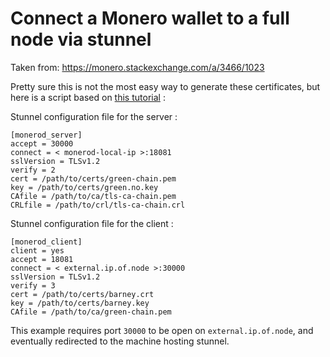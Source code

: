 Connect a Monero wallet to a full node via stunnel
==================================================

Taken from: https://monero.stackexchange.com/a/3466/1023

Pretty sure this is not the most easy way to generate these certificates, but here is a script based on [this tutorial](http://pki-tutorial.readthedocs.io/en/latest/advanced/index.html) :

Stunnel configuration file for the server :

    [monerod_server]
    accept = 30000
    connect = < monerod-local-ip >:18081
    sslVersion = TLSv1.2
    verify = 2
    cert = /path/to/certs/green-chain.pem
    key = /path/to/certs/green.no.key
    CAfile = /path/to/ca/tls-ca-chain.pem
    CRLfile = /path/to/crl/tls-ca-chain.crl


Stunnel configuration file for the client :

    [monerod_client]
    client = yes
    accept = 18081
    connect = < external.ip.of.node >:30000
    sslVersion = TLSv1.2
    verify = 3
    cert = /path/to/certs/barney.crt
    key = /path/to/certs/barney.key
    CAfile = /path/to/ca/green-chain.pem

This example requires port `30000` to be open on `external.ip.of.node`, and eventually redirected to the machine hosting stunnel.
